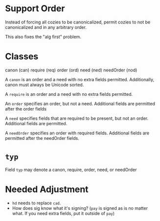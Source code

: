# Support Order

Instead of forcing all cozies to be canonicalized, permit cozies to not be
canonicalized and in any arbitrary order.  

This also fixes the "alg first" problem.  


# Classes
canon      (can)
require    (req)
order      (ord)
need       (ned)
needOrder  (nod)


A `canon` is an order and a need with no extra fields permitted. Additionally,
canon must always be Unicode sorted.  

A `require` is an order and a need with no extra fields permitted. 

An `order` specifies an order, but not a need.  Additional fields are
permitted after the order fields

A `need` specifies fields that are required to be present, but not an order.
Additional fields are permitted.  

A `needOrder` specifies an order with required fields.  Additional fields are
permitted after the needOrder fields.  


# `typ`
Field `typ` may denote a canon, require, order, need, or needOrder


# Needed Adjustment 
- `hd` needs to replace `cad`.  
- How does sig know what it's signing?  (`pay` is signed as is no matter what.
  If you need extra fields, put it outside of `pay`)